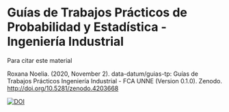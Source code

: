 # Guías de Trabajos Prácticos de Probabilidad y Estadística - Ingeniería Industrial

Para citar este material

Roxana Noelia. (2020, November 2). data-datum/guias-tp: Guías de Trabajos Prácticos Ingeniería Industrial - FCA UNNE (Version 0.1.0). Zenodo. http://doi.org/10.5281/zenodo.4203668

[![DOI](https://zenodo.org/badge/doi/10.5281/zenodo.18914.svg)](http://dx.doi.org/10.5281/zenodo.18914)
